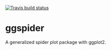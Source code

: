 <!-- badges: start -->
[![Travis build status](https://travis-ci.org/pbs-assess/ggspider.svg?branch=master)](https://travis-ci.org/pbs-assess/ggspider)
<!-- badges: end -->

# ggspider

A generalized spider plot package with ggplot2.
